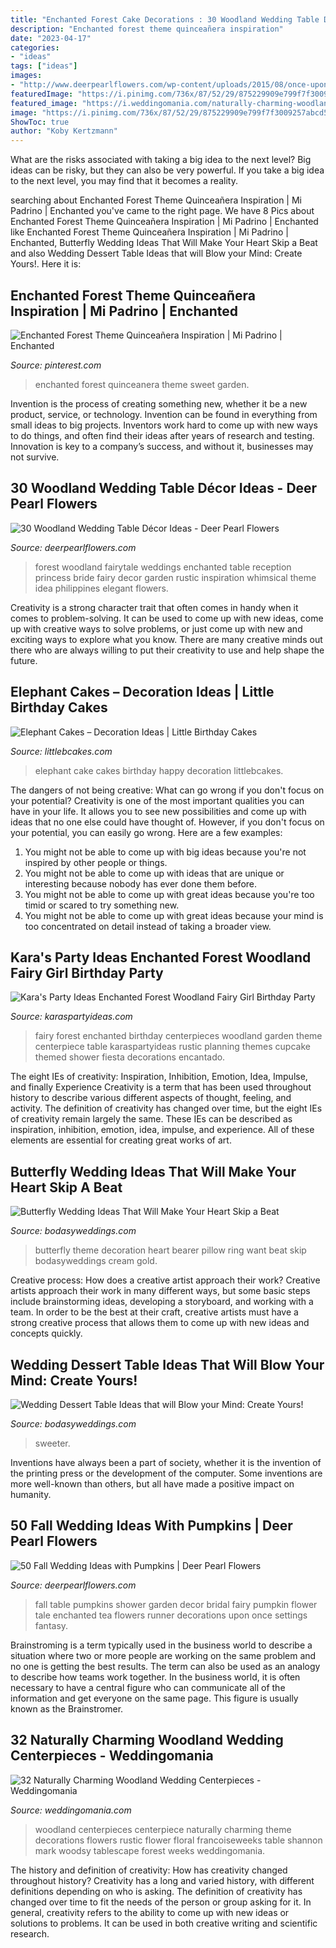 ```yaml
---
title: "Enchanted Forest Cake Decorations : 30 Woodland Wedding Table Décor Ideas"
description: "Enchanted forest theme quinceañera inspiration"
date: "2023-04-17"
categories:
- "ideas"
tags: ["ideas"]
images:
- "http://www.deerpearlflowers.com/wp-content/uploads/2015/08/once-upon-a-time-fairy-tale-fantasy-enchanted-garden-baby-shower-flower-table-runner-with-pumpkins.jpg"
featuredImage: "https://i.pinimg.com/736x/87/52/29/875229909e799f7f3009257abcd50951.jpg"
featured_image: "https://i.weddingomania.com/naturally-charming-woodland-wedding-centerpieces-14.jpg"
image: "https://i.pinimg.com/736x/87/52/29/875229909e799f7f3009257abcd50951.jpg"
ShowToc: true
author: "Koby Kertzmann"
---
```



What are the risks associated with taking a big idea to the next level?
Big ideas can be risky, but they can also be very powerful. If you take a big idea to the next level, you may find that it becomes a reality.

	

		
searching about Enchanted Forest Theme Quinceañera Inspiration | Mi Padrino | Enchanted you've came to the right page. We have 8 Pics about Enchanted Forest Theme Quinceañera Inspiration | Mi Padrino | Enchanted like Enchanted Forest Theme Quinceañera Inspiration | Mi Padrino | Enchanted, Butterfly Wedding Ideas That Will Make Your Heart Skip a Beat and also Wedding Dessert Table Ideas that will Blow your Mind: Create Yours!. Here it is:
		
    
## Enchanted Forest Theme Quinceañera Inspiration | Mi Padrino | Enchanted

<img loading=lazy src="https://i.pinimg.com/736x/87/52/29/875229909e799f7f3009257abcd50951.jpg" onerror="this.onerror=null;this.src='https://tse1.mm.bing.net/th?id=OIP.cY8Djo3tXEgs-WtKVNqc2AHaEz&amp;pid=15.1';" alt="Enchanted Forest Theme Quinceañera Inspiration | Mi Padrino | Enchanted">

_Source: pinterest.com_

>enchanted forest quinceanera theme sweet garden. 

	

Invention is the process of creating something new, whether it be a new product, service, or technology. Invention can be found in everything from small ideas to big projects. Inventors work hard to come up with new ways to do things, and often find their ideas after years of research and testing. Innovation is key to a company’s success, and without it, businesses may not survive.

    
## 30 Woodland Wedding Table Décor Ideas - Deer Pearl Flowers

<img loading=lazy src="https://www.deerpearlflowers.com/wp-content/uploads/2015/09/enchanted-forest-wedding-reception-idea.jpg" onerror="this.onerror=null;this.src='https://tse2.mm.bing.net/th?id=OIP.rWNofWYQgerskyBxHr2RYAHaLI&amp;pid=15.1';" alt="30 Woodland Wedding Table Décor Ideas - Deer Pearl Flowers">

_Source: deerpearlflowers.com_

>forest woodland fairytale weddings enchanted table reception princess bride fairy decor garden rustic inspiration whimsical theme idea philippines elegant flowers. 

	

Creativity is a strong character trait that often comes in handy when it comes to problem-solving. It can be used to come up with new ideas, come up with creative ways to solve problems, or just come up with new and exciting ways to explore what you know. There are many creative minds out there who are always willing to put their creativity to use and help shape the future.

    
## Elephant Cakes – Decoration Ideas | Little Birthday Cakes

<img loading=lazy src="https://www.littlebcakes.com/wp-content/uploads/2014/05/Elephant-Cake-Pictures.jpg" onerror="this.onerror=null;this.src='https://tse4.mm.bing.net/th?id=OIP.qKlHXYjiaSCUy3YQd-xywAHaFj&amp;pid=15.1';" alt="Elephant Cakes – Decoration Ideas | Little Birthday Cakes">

_Source: littlebcakes.com_

>elephant cake cakes birthday happy decoration littlebcakes. 

	

The dangers of not being creative: What can go wrong if you don't focus on your potential?
Creativity is one of the most important qualities you can have in your life. It allows you to see new possibilities and come up with ideas that no one else could have thought of. However, if you don't focus on your potential, you can easily go wrong. Here are a few examples: 
1) You might not be able to come up with big ideas because you're not inspired by other people or things. 
2) You might not be able to come up with ideas that are unique or interesting because nobody has ever done them before. 
3) You might not be able to come up with great ideas because you're too timid or scared to try something new. 
4) You might not be able to come up with great ideas because your mind is too concentrated on detail instead of taking a broader view.

    
## Kara&#039;s Party Ideas Enchanted Forest Woodland Fairy Girl Birthday Party

<img loading=lazy src="https://www.karaspartyideas.com/wp-content/uploads/2013/02/65507_482890861770340_98994575_n_600x900.jpg" onerror="this.onerror=null;this.src='https://tse1.mm.bing.net/th?id=OIP.3NqZ9D9te68rPIfE9ylhfgHaLH&amp;pid=15.1';" alt="Kara&#039;s Party Ideas Enchanted Forest Woodland Fairy Girl Birthday Party">

_Source: karaspartyideas.com_

>fairy forest enchanted birthday centerpieces woodland garden theme centerpiece table karaspartyideas rustic planning themes cupcake themed shower fiesta decorations encantado. 

	

The eight IEs of creativity: Inspiration, Inhibition, Emotion, Idea, Impulse, and finally Experience
Creativity is a term that has been used throughout history to describe various different aspects of thought, feeling, and activity. The definition of creativity has changed over time, but the eight IEs of creativity remain largely the same. These IEs can be described as inspiration, inhibition, emotion, idea, impulse, and experience. All of these elements are essential for creating great works of art.

    
## Butterfly Wedding Ideas That Will Make Your Heart Skip A Beat

<img loading=lazy src="https://bodasyweddings.com/wp-content/uploads/2016/09/butterfly-wedding-ideas.jpg" onerror="this.onerror=null;this.src='https://tse2.mm.bing.net/th?id=OIP.IHp0rS7v3rgzbr62nVAecwHaLG&amp;pid=15.1';" alt="Butterfly Wedding Ideas That Will Make Your Heart Skip a Beat">

_Source: bodasyweddings.com_

>butterfly theme decoration heart bearer pillow ring want beat skip bodasyweddings cream gold. 

	

Creative process: How does a creative artist approach their work?
Creative artists approach their work in many different ways, but some basic steps include brainstorming ideas, developing a storyboard, and working with a team. In order to be the best at their craft, creative artists must have a strong creative process that allows them to come up with new ideas and concepts quickly.

    
## Wedding Dessert Table Ideas That Will Blow Your Mind: Create Yours!

<img loading=lazy src="https://bodasyweddings.com/wp-content/uploads/2017/07/wedding-dessert-table-ideas.jpg" onerror="this.onerror=null;this.src='https://tse3.mm.bing.net/th?id=OIP.OP4QB8WMlQjGFC_dCzLObQHaJ4&amp;pid=15.1';" alt="Wedding Dessert Table Ideas that will Blow your Mind: Create Yours!">

_Source: bodasyweddings.com_

>sweeter. 

	

Inventions have always been a part of society, whether it is the invention of the printing press or the development of the computer. Some inventions are more well-known than others, but all have made a positive impact on humanity.

    
## 50 Fall Wedding Ideas With Pumpkins | Deer Pearl Flowers

<img loading=lazy src="http://www.deerpearlflowers.com/wp-content/uploads/2015/08/once-upon-a-time-fairy-tale-fantasy-enchanted-garden-baby-shower-flower-table-runner-with-pumpkins.jpg" onerror="this.onerror=null;this.src='https://tse3.mm.bing.net/th?id=OIP.h8eskqvM3xICICI31AOkoQHaLH&amp;pid=15.1';" alt="50 Fall Wedding Ideas with Pumpkins | Deer Pearl Flowers">

_Source: deerpearlflowers.com_

>fall table pumpkins shower garden decor bridal fairy pumpkin flower tale enchanted tea flowers runner decorations upon once settings fantasy. 

	

Brainstroming is a term typically used in the business world to describe a situation where two or more people are working on the same problem and no one is getting the best results. The term can also be used as an analogy to describe how teams work together. In the business world, it is often necessary to have a central figure who can communicate all of the information and get everyone on the same page. This figure is usually known as the Brainstromer.

    
## 32 Naturally Charming Woodland Wedding Centerpieces - Weddingomania

<img loading=lazy src="https://i.weddingomania.com/naturally-charming-woodland-wedding-centerpieces-14.jpg" onerror="this.onerror=null;this.src='https://tse4.mm.bing.net/th?id=OIP.y8z0_Sed7QXHA6Hz8g1BqwAAAA&amp;pid=15.1';" alt="32 Naturally Charming Woodland Wedding Centerpieces - Weddingomania">

_Source: weddingomania.com_

>woodland centerpieces centerpiece naturally charming theme decorations flowers rustic flower floral francoiseweeks table shannon mark woodsy tablescape forest weeks weddingomania. 

	

The history and definition of creativity: How has creativity changed throughout history?
Creativity has a long and varied history, with different definitions depending on who is asking. The definition of creativity has changed over time to fit the needs of the person or group asking for it. In general, creativity refers to the ability to come up with new ideas or solutions to problems. It can be used in both creative writing and scientific research.

